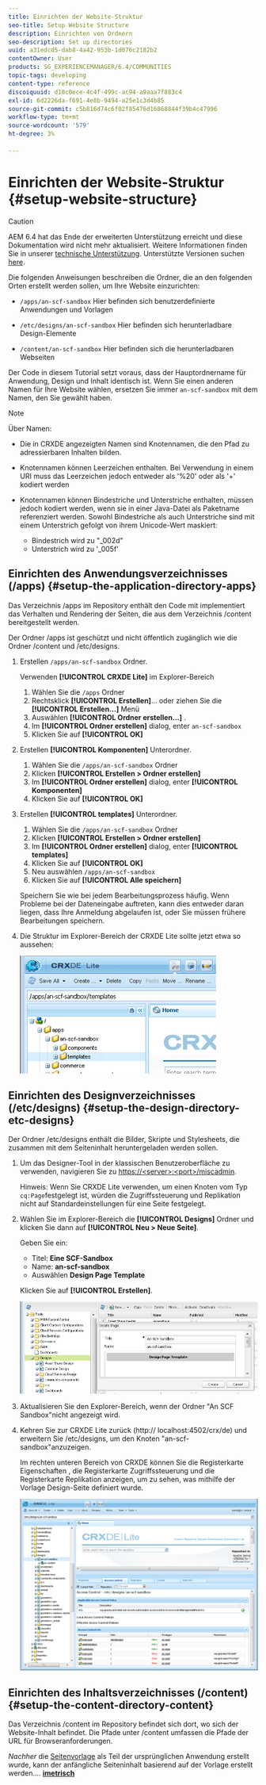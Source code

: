 ```yaml
---
title: Einrichten der Website-Struktur
seo-title: Setup Website Structure
description: Einrichten von Ordnern
seo-description: Set up directories
uuid: a31edcd5-dab8-4a42-953b-1d076c2182b2
contentOwner: User
products: SG_EXPERIENCEMANAGER/6.4/COMMUNITIES
topic-tags: developing
content-type: reference
discoiquuid: d18c0ece-4c4f-499c-ac94-a9aaa7f883c4
exl-id: 6d2226da-f691-4e8b-9494-a25e1c3d4b85
source-git-commit: c5b816d74c6f02f85476d16868844f39b4c47996
workflow-type: tm+mt
source-wordcount: '579'
ht-degree: 3%

---
```


# Einrichten der Website-Struktur {#setup-website-structure}

>[!CAUTION]
>
>AEM 6.4 hat das Ende der erweiterten Unterstützung erreicht und diese Dokumentation wird nicht mehr aktualisiert. Weitere Informationen finden Sie in unserer [technische Unterstützung](https://helpx.adobe.com/de/support/programs/eol-matrix.html). Unterstützte Versionen suchen [here](https://experienceleague.adobe.com/docs/?lang=de).

Die folgenden Anweisungen beschreiben die Ordner, die an den folgenden Orten erstellt werden sollen, um Ihre Website einzurichten:

* `/apps/an-scf-sandbox`
Hier befinden sich benutzerdefinierte Anwendungen und Vorlagen

* `/etc/designs/an-scf-sandbox`
Hier befinden sich herunterladbare Design-Elemente

* `/content/an-scf-sandbox`
Hier befinden sich die herunterladbaren Webseiten

Der Code in diesem Tutorial setzt voraus, dass der Hauptordnername für Anwendung, Design und Inhalt identisch ist. Wenn Sie einen anderen Namen für Ihre Website wählen, ersetzen Sie immer `an-scf-sandbox` mit dem Namen, den Sie gewählt haben.

>[!NOTE]
>
>Über Namen:
>
>* Die in CRXDE angezeigten Namen sind Knotennamen, die den Pfad zu adressierbaren Inhalten bilden.
>* Knotennamen können Leerzeichen enthalten. Bei Verwendung in einem URI muss das Leerzeichen jedoch entweder als &#39;%20&#39; oder als &#39;+&#39; kodiert werden
>* Knotennamen können Bindestriche und Unterstriche enthalten, müssen jedoch kodiert werden, wenn sie in einer Java-Datei als Paketname referenziert werden. Sowohl Bindestriche als auch Unterstriche sind mit einem Unterstrich gefolgt von ihrem Unicode-Wert maskiert:
   >
   >   * Bindestrich wird zu &quot;_002d&quot;
   >   * Unterstrich wird zu &#39;_005f&#39;


## Einrichten des Anwendungsverzeichnisses (/apps) {#setup-the-application-directory-apps}

Das Verzeichnis /apps im Repository enthält den Code mit implementiert das Verhalten und Rendering der Seiten, die aus dem Verzeichnis /content bereitgestellt werden.

Der Ordner /apps ist geschützt und nicht öffentlich zugänglich wie die Ordner /content und /etc/designs.

1. Erstellen `/apps/an-scf-sandbox` Ordner.

   Verwenden **[!UICONTROL CRXDE Lite]** im Explorer-Bereich

   1. Wählen Sie die `/apps` Ordner
   1. Rechtsklick **[!UICONTROL Erstellen]**... oder ziehen Sie die **[!UICONTROL Erstellen...]** Menü
   1. Auswählen **[!UICONTROL Ordner erstellen...]** .
   1. Im **[!UICONTROL Ordner erstellen]** dialog, enter `an-scf-sandbox`
   1. Klicken Sie auf **[!UICONTROL OK]**

1. Erstellen **[!UICONTROL Komponenten]** Unterordner.

   1. Wählen Sie die `/apps/an-scf-sandbox` Ordner
   1. Klicken **[!UICONTROL Erstellen > Ordner erstellen]**
   1. Im **[!UICONTROL Ordner erstellen]** dialog, enter **[!UICONTROL Komponenten]**
   1. Klicken Sie auf **[!UICONTROL OK]**

1. Erstellen **[!UICONTROL templates]** Unterordner.

   1. Wählen Sie die `/apps/an-scf-sandbox` Ordner
   1. Klicken **[!UICONTROL Erstellen > Ordner erstellen]**
   1. Im **[!UICONTROL Ordner erstellen]** dialog, enter **[!UICONTROL templates]**
   1. Klicken Sie auf **[!UICONTROL OK]**
   1. Neu auswählen `/apps/an-scf-sandbox`
   1. Klicken Sie auf **[!UICONTROL Alle speichern]**

   Speichern Sie wie bei jedem Bearbeitungsprozess häufig. Wenn Probleme bei der Dateneingabe auftreten, kann dies entweder daran liegen, dass Ihre Anmeldung abgelaufen ist, oder Sie müssen frühere Bearbeitungen speichern.

1. Die Struktur im Explorer-Bereich der CRXDE Lite sollte jetzt etwa so aussehen:

   ![chlimage_1-44](assets/chlimage_1-44.png)

## Einrichten des Designverzeichnisses (/etc/designs) {#setup-the-design-directory-etc-designs}

Der Ordner /etc/designs enthält die Bilder, Skripte und Stylesheets, die zusammen mit dem Seiteninhalt heruntergeladen werden sollen.

1. Um das Designer-Tool in der klassischen Benutzeroberfläche zu verwenden, navigieren Sie zu [https://&lt;server>:&lt;port>/miscadmin](http://localhost:4502/miscadmin).

   Hinweis: Wenn Sie CRXDE Lite verwenden, um einen Knoten vom Typ `cq:Page`festgelegt ist, würden die Zugriffssteuerung und Replikation nicht auf Standardeinstellungen für eine Seite festgelegt.

1. Wählen Sie im Explorer-Bereich die **[!UICONTROL Designs]** Ordner und klicken Sie dann auf **[!UICONTROL Neu > Neue Seite]**.

   Geben Sie ein:

   * Titel: **Eine SCF-Sandbox**
   * Name: **an-scf-sandbox**
   * Auswählen **Design Page Template**

   Klicken Sie auf **[!UICONTROL Erstellen]**.

   ![chlimage_1-45](assets/chlimage_1-45.png)

1. Aktualisieren Sie den Explorer-Bereich, wenn der Ordner &quot;An SCF Sandbox&quot;nicht angezeigt wird.

1. Kehren Sie zur CRXDE Lite zurück (http:// localhost:4502/crx/de) und erweitern Sie /etc/designs, um den Knoten &quot;an-scf-sandbox&quot;anzuzeigen.

   Im rechten unteren Bereich von CRXDE können Sie die Registerkarte Eigenschaften , die Registerkarte Zugriffssteuerung und die Registerkarte Replikation anzeigen, um zu sehen, was mithilfe der Vorlage Design-Seite definiert wurde.

   ![chlimage_1-46](assets/chlimage_1-46.png)

## Einrichten des Inhaltsverzeichnisses (/content) {#setup-the-content-directory-content}

Das Verzeichnis /content im Repository befindet sich dort, wo sich der Website-Inhalt befindet. Die Pfade unter /content umfassen die Pfade der URL für Browseranforderungen.

*Nachher* die [Seitenvorlage](initial-app.md#createthepagetemplate) als Teil der ursprünglichen Anwendung erstellt wurde, kann der anfängliche Seiteninhalt basierend auf der Vorlage erstellt werden.... [**imetrisch**](initial-app.md)
